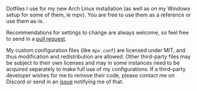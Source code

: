 Dotfiles I use for my new Arch Linux installation (as well as on my Windows setup for some of them, ie mpv). You are free to use them as a reference or use them as-is.

Recommendations for settings to change are always welcome, so feel free to send in a [pull request](https://github.com/LightArrowsEXE/dotfiles/pulls).

My custom configuration files (like `mpv.conf`) are licensed under MIT, and thus modification and redistribution are allowed. Other third-party files may be subject to their own licenses and may in some instances need to be acquired separately to make full use of my configurations. If a third-party developer wishes for me to remove their code, please contact me on Discord or send in an [issue](https://github.com/LightArrowsEXE/dotfiles/issues/new) notifying me of that.

